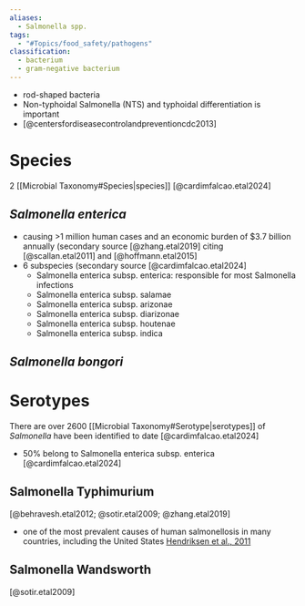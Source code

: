 ```yaml
---
aliases:
  - Salmonella spp.
tags:
  - "#Topics/food_safety/pathogens"
classification:
  - bacterium
  - gram-negative bacterium
---
```

- rod-shaped bacteria 
- Non-typhoidal Salmonella (NTS) and typhoidal differentiation is important
- [@centersfordiseasecontrolandpreventioncdc2013]

# Species
2 [[Microbial Taxonomy#Species|species]] [@cardimfalcao.etal2024]
## *Salmonella enterica*
- causing >1 million human cases and an economic burden of $3.7 billion annually 
  (secondary source [@zhang.etal2019] citing  [@scallan.etal2011] and [@hoffmann.etal2015] 
- 6 subspecies (secondary source [@cardimfalcao.etal2024]
	- Salmonella enterica subsp. enterica: responsible for most Salmonella infections
	- Salmonella enterica subsp. salamae
	- Salmonella enterica subsp. arizonae
	- Salmonella enterica subsp. diarizonae
	- Salmonella enterica subsp. houtenae 
	- Salmonella enterica subsp. indica 
## *Salmonella bongori*

# Serotypes
There are over 2600 [[Microbial Taxonomy#Serotype|serotypes]] of *Salmonella* have been identified to date [@cardimfalcao.etal2024]
- 50% belong to Salmonella enterica subsp. enterica [@cardimfalcao.etal2024]
## Salmonella Typhimurium
[@behravesh.etal2012; @sotir.etal2009; @zhang.etal2019]
- one of the most prevalent causes of human salmonellosis in many countries, including the United States [Hendriksen et al., 2011](https://www.liebertpub.com/doi/10.1089/fpd.2010.0787)	

## Salmonella Wandsworth
[@sotir.etal2009]


